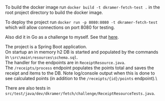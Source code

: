 To build the docker image run `docker build -t dkramer-fetch-test .` in the root project directory to build the docker image.

To deploy the project run `docker run -p 8080:8080 -t dkramer-fetch-test` which will allow connections on port 8080 for testing.

Also did it in Go as a challenge to myself. See that [here](https://github.com/dkramer/fetch-go).


The project is a Spring Boot application.\
On startup an in memory h2 DB is started and populated by the commands in `\src\main\resources\schema.sql`.\
The handler for the endpoints are in `ReceiptResource.java`.\
The `/receipts/process` endpoint populates the points total and saves the receipt and items to the DB. Note log/console output when this is done to see calculated points (in addition to the `/receipts/{id}/points` endpoint).\


There are also tests in `src/test/java/dev/dkramer/fetch/challenge/ReceiptResourceTests.java`.
